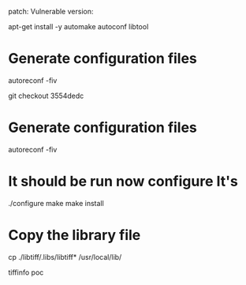 patch: 
Vulnerable version:

apt-get install -y automake autoconf libtool
# Generate configuration files
autoreconf -fiv


git checkout 3554dedc
# Generate configuration files
autoreconf -fiv
# It should be run now configure It's
./configure
make
make install
# Copy the library file
cp ./libtiff/.libs/libtiff* /usr/local/lib/


tiffinfo poc